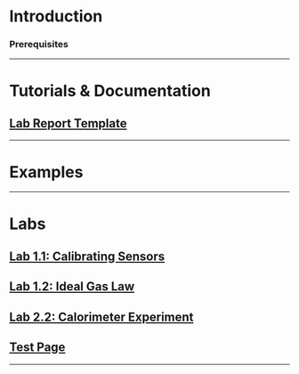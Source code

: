 # Introduction

### Prerequisites
***

# Tutorials & Documentation
## [Lab Report Template](https://github.com/MAE221/Thermodynamics-Lab/blob/master/ThermoLabReportTemplate.pdf)
***

# Examples
***

# Labs
## [Lab 1.1: Calibrating Sensors](https://github.com/MAE221/Thermodynamics-Lab/wiki/Lab-1.1)
## [Lab 1.2: Ideal Gas Law](https://github.com/MAE221/Thermodynamics-Lab/wiki/Lab-1.2)
## [Lab 2.2: Calorimeter Experiment](https://github.com/MAE221/Thermodynamics-Lab/wiki/Lab-2.2)
## [Test Page](https://github.com/MAE221/Thermodynamics-Lab/wiki/test)
***
